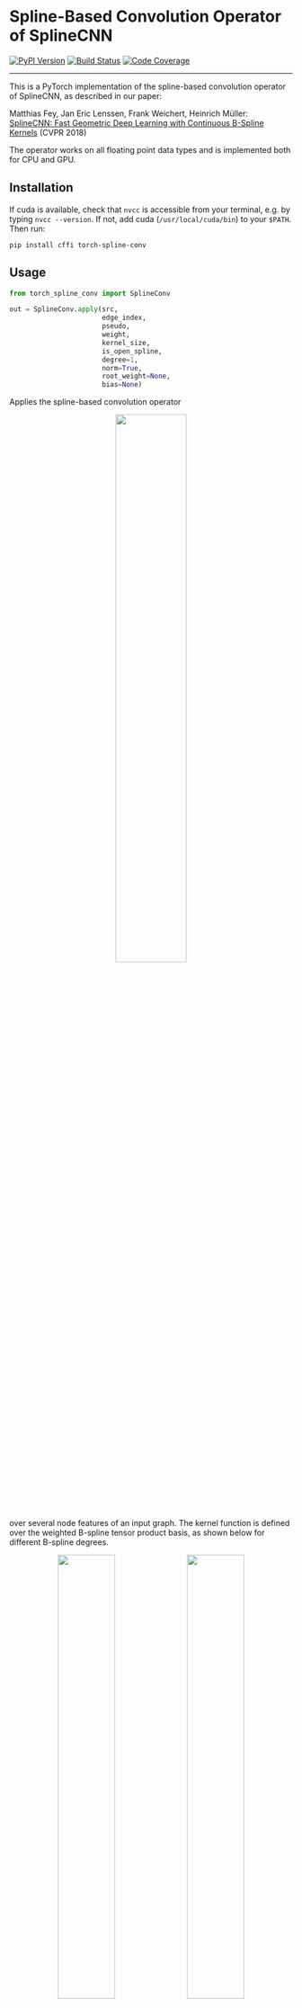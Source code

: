 [pypi-image]: https://badge.fury.io/py/torch-spline-conv.svg
[pypi-url]: https://pypi.python.org/pypi/torch-spline-conv
[build-image]: https://travis-ci.org/rusty1s/pytorch_spline_conv.svg?branch=master
[build-url]: https://travis-ci.org/rusty1s/pytorch_spline_conv
[coverage-image]: https://codecov.io/gh/rusty1s/pytorch_spline_conv/branch/master/graph/badge.svg
[coverage-url]: https://codecov.io/github/rusty1s/pytorch_spline_conv?branch=master

# Spline-Based Convolution Operator of SplineCNN

[![PyPI Version][pypi-image]][pypi-url]
[![Build Status][build-image]][build-url]
[![Code Coverage][coverage-image]][coverage-url]

--------------------------------------------------------------------------------

This is a PyTorch implementation of the spline-based convolution operator of SplineCNN, as described in our paper:

Matthias Fey, Jan Eric Lenssen, Frank Weichert, Heinrich Müller: [SplineCNN: Fast Geometric Deep Learning with Continuous B-Spline Kernels](https://arxiv.org/abs/1711.08920) (CVPR 2018)

The operator works on all floating point data types and is implemented both for CPU and GPU.

## Installation

If cuda is available, check that `nvcc` is accessible from your terminal, e.g. by typing `nvcc --version`.
If not, add cuda (`/usr/local/cuda/bin`) to your `$PATH`.
Then run:

```
pip install cffi torch-spline-conv
```

## Usage

```python
from torch_spline_conv import SplineConv

out = SplineConv.apply(src,
                       edge_index,
                       pseudo,
                       weight,
                       kernel_size,
                       is_open_spline,
                       degree=1,
                       norm=True,
                       root_weight=None,
                       bias=None)
```

Applies the spline-based convolution operator
<p align="center">
  <img width="50%" src="https://user-images.githubusercontent.com/6945922/38684093-36d9c52e-3e6f-11e8-9021-db054223c6b9.png" />
</p>
over several node features of an input graph.
The kernel function is defined over the weighted B-spline tensor product basis, as shown below for different B-spline degrees.

<p align="center">
  <img width="45%" src="https://user-images.githubusercontent.com/6945922/38685443-3a2a0c68-3e72-11e8-8e13-9ce9ad8fe43e.png" />
  <img width="45%" src="https://user-images.githubusercontent.com/6945922/38685459-42b2bcae-3e72-11e8-88cc-4b61e41dbd93.png" />
</p>

### Parameters

* **src** *(Tensor)* - Input node features of shape `(number_of_nodes x in_channels)`.
* **edge_index** *(LongTensor)* - Graph edges, given by source and target indices, of shape `(2 x number_of_edges)`.
* **pseudo** *(Tensor)* - Edge attributes, ie. pseudo coordinates, of shape `(number_of_edges x number_of_edge_attributes)` in the fixed interval [0, 1].
* **weight** *(Tensor)* - Trainable weight parameters of shape `(kernel_size x in_channels x out_channels)`.
* **kernel_size** *(LongTensor)* - Number of trainable weight parameters in each edge dimension.
* **is_open_spline** *(ByteTensor)* - Whether to use open or closed B-spline bases for each dimension.
* **degree** *(int, optional)* - B-spline basis degree. (default: `1`)
* **norm** *(bool, optional)*: Whether to normalize output by node degree. (default: `True`)
* **root_weight** *(Tensor, optional)* - Additional shared trainable parameters for each feature of the root node of shape `(in_channels x out_channels)`. (default: `None`)
* **bias** *(Tensor, optional)* - Optional bias of shape `(out_channels)`. (default: `None`)

### Returns

* **out** *(Tensor)* - out node features of shape `(number_of_nodes x out_channels)`.

### Example

```python
import torch
from torch_spline_conv import SplineConv

src = torch.rand((4, 2), dtype=torch.float)  # 4 nodes with 2 features each
edge_index = torch.tensor([[0, 1, 1, 2, 2, 3], [1, 0, 2, 1, 3, 2]])  # 6 edges
pseudo = torch.rand((6, 2), dtype=torch.float)  # two-dimensional edge attributes
weight = torch.rand((25, 2, 4), dtype=torch.float)  # 25 parameters for in_channels x out_channels
kernel_size = torch.tensor([5, 5])  # 5 parameters in each edge dimension
is_open_spline = torch.tensor([1, 1], dtype=torch.uint8)  # only use open B-splines
degree = 1  # B-spline degree of 1
norm = True  # Normalize output by node degree.
root_weight = torch.rand((2, 4), dtype=torch.float)  # separately weight root nodes
bias = None  # do not apply an additional bias

out = SplineConv.apply(src, edge_index, pseudo, weight, kernel_size,
                       is_open_spline, degree, norm root_weight, bias)

print(out.size())
torch.Size([4, 4])  # 4 nodes with 4 features each
```

## Cite

Please cite our paper if you use this code in your own work:

```
@inproceedings{Fey/etal/2018,
  title={{SplineCNN}: Fast Geometric Deep Learning with Continuous {B}-Spline Kernels},
  author={Fey, Matthias and Lenssen, Jan Eric and Weichert, Frank and M{\"u}ller, Heinrich},
  booktitle={IEEE Conference on Computer Vision and Pattern Recognition (CVPR)}
  year={2018},
}
```

## Running tests

```
python setup.py test
```
